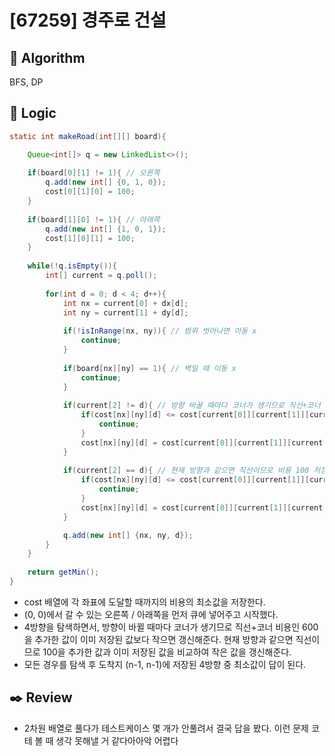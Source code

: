 # [67259] 경주로 건설

## :pushpin: **Algorithm**

BFS, DP

## :round_pushpin: **Logic**

```java
static int makeRoad(int[][] board){

    Queue<int[]> q = new LinkedList<>();
    
    if(board[0][1] != 1){ // 오른쪽
        q.add(new int[] {0, 1, 0});
        cost[0][1][0] = 100;
    }
    
    if(board[1][0] != 1){ // 아래쪽 
        q.add(new int[] {1, 0, 1});
        cost[1][0][1] = 100;
    }
    
    while(!q.isEmpty()){
        int[] current = q.poll();
        
        for(int d = 0; d < 4; d++){
            int nx = current[0] + dx[d];
            int ny = current[1] + dy[d];
            
            if(!isInRange(nx, ny)){ // 범위 벗어나면 이동 x
                continue;
            }
            
            if(board[nx][ny] == 1){ // 벽일 때 이동 x
                continue;
            }
            
            if(current[2] != d){ // 방향 바꿀 때마다 코너가 생기므로 직선+코너 비용 600 저장 
                if(cost[nx][ny][d] <= cost[current[0]][current[1]][current[2]]+600){ // 이미 저장되어 있는 cost보다 크면 패스 
                    continue;
                }
                cost[nx][ny][d] = cost[current[0]][current[1]][current[2]]+600; // 작으면 cost 갱신 
            }
            
            if(current[2] == d){ // 현재 방향과 같으면 직선이므로 비용 100 저장 
                if(cost[nx][ny][d] <= cost[current[0]][current[1]][current[2]]+100){
                    continue;
                }
                cost[nx][ny][d] = cost[current[0]][current[1]][current[2]]+100;
            }

            q.add(new int[] {nx, ny, d});
        }
    }
    
    return getMin();
}
```
- cost 배열에 각 좌표에 도달할 때까지의 비용의 최소값을 저장한다.
- (0, 0)에서 갈 수 있는 오른쪽 / 아래쪽을 먼저 큐에 넣어주고 시작했다.
- 4방향을 탐색하면서, 방향이 바뀔 때마다 코너가 생기므로 직선+코너 비용인 600을 추가한 값이 이미 저장된 값보다 작으면 갱신해준다. 현재 방향과 같으면 직선이므로 100을 추가한 값과 이미 저장된 값을 비교하여 작은 값을 갱신해준다.
- 모든 경우를 탐색 후 도착지 (n-1, n-1)에 저장된 4방향 중 최소값이 답이 된다.

## :black_nib: **Review**

- 2차원 배열로 풀다가 테스트케이스 몇 개가 안풀려서 결국 답을 봤다. 이런 문제 코테 볼 때 생각 못해낼 거 같다아아악 어렵다
